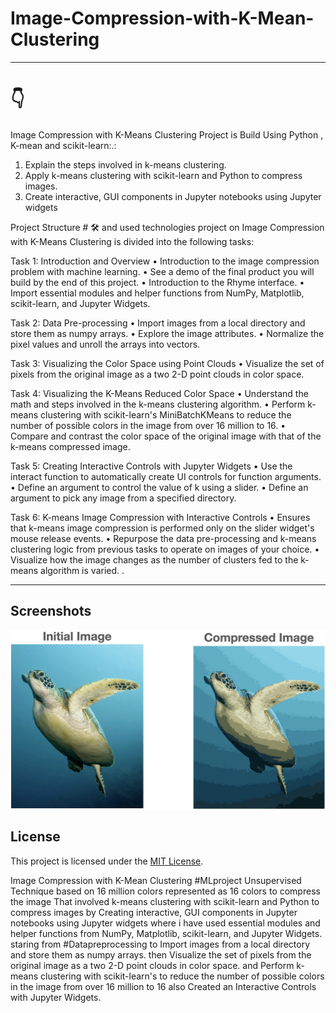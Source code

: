 # Image-Compression-with-K-Mean-Clustering


________________________________________
#  👇
#### 
Image Compression with K-Means Clustering Project is Build Using Python , K-mean and scikit-learn:.:
1.	Explain the steps involved in k-means clustering.
2.	Apply k-means clustering with scikit-learn and Python to compress images.
3.	Create interactive, GUI components in Jupyter notebooks using Jupyter widgets


Project Structure # 🛠️ and used technologies
project on Image Compression with K-Means Clustering is divided into the following tasks:

Task 1: Introduction and Overview
•	Introduction to the image compression problem with machine learning.
•	See a demo of the final product you will build by the end of this project.
•	Introduction to the Rhyme interface.
•	Import essential modules and helper functions from NumPy, Matplotlib, scikit-learn, and Jupyter Widgets.

Task 2: Data Pre-processing
•	Import images from a local directory and store them as numpy arrays.
•	Explore the image attributes.
•	Normalize the pixel values and unroll the arrays into vectors.

Task 3: Visualizing the Color Space using Point Clouds 
•	Visualize the set of pixels from the original image as a two 2-D point clouds in color space.

Task 4: Visualizing the K-Means Reduced Color Space
•	Understand the math and steps involved in the k-means clustering algorithm.
•	Perform k-means clustering with scikit-learn's MiniBatchKMeans to reduce the number of possible colors in the image from over 16 million to 16.
•	Compare and contrast the color space of the original image with that of the k-means compressed image.

Task 5: Creating Interactive Controls with Jupyter Widgets
•	Use the interact function to automatically create UI controls for function arguments.
•	Define an argument to control the value of k using a slider.
•	Define an argument to pick any image from a specified directory.

Task 6: K-means Image Compression with Interactive Controls
•	Ensures that k-means image compression is performed only on the slider widget's mouse release events.
•	Repurpose the data pre-processing and k-means clustering logic from previous tasks to operate on images of your choice.
•	Visualize how the image changes as the number of clusters fed to the k-means algorithm is varied.
.
________________________________________

## Screenshots

![Result](images/turtle.png)

## License

This project is licensed under the [MIT License](LICENSE).

Image Compression with K-Mean Clustering #MLproject Unsupervised Technique based on 16 million colors represented as 16 colors to compress the image
That involved k-means clustering with scikit-learn and Python to compress images by Creating interactive, GUI components in Jupyter notebooks using Jupyter widgets
where i have used  essential modules and helper functions from NumPy, Matplotlib, scikit-learn, and Jupyter Widgets.
staring from #Datapreprocessing to Import images from a local directory and store them as numpy arrays. then
Visualize the set of pixels from the original image as a two 2-D point clouds in color space. and Perform k-means clustering with scikit-learn's  to reduce the number of possible colors in the image from over 16 million to 16 
also Created an Interactive Controls with Jupyter Widgets.

 
 
 
 
 
 
 
 
